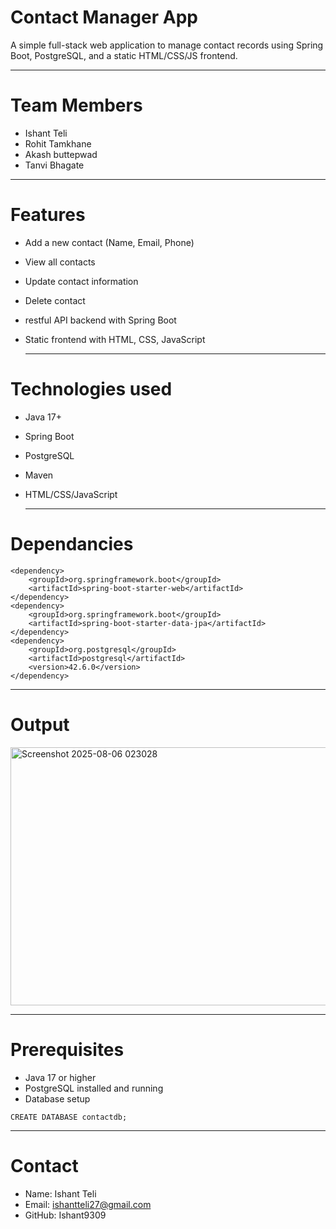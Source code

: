 # Contact Manager App
A simple full-stack web application to manage contact records using Spring Boot, PostgreSQL, and a static HTML/CSS/JS frontend.

---

# Team Members
- Ishant Teli
- Rohit Tamkhane
- Akash buttepwad
- Tanvi Bhagate
---

# Features
- Add a new contact (Name, Email, Phone)
- View all contacts
- Update contact information
- Delete contact
- restful API backend with Spring Boot
- Static frontend with HTML, CSS, JavaScript

  ---

# Technologies used
- Java 17+
- Spring Boot
- PostgreSQL
- Maven
- HTML/CSS/JavaScript

  ---
# Dependancies
```
<dependency>
    <groupId>org.springframework.boot</groupId>
    <artifactId>spring-boot-starter-web</artifactId>
</dependency>
<dependency>
    <groupId>org.springframework.boot</groupId>
    <artifactId>spring-boot-starter-data-jpa</artifactId>
</dependency>
<dependency>
    <groupId>org.postgresql</groupId>
    <artifactId>postgresql</artifactId>
    <version>42.6.0</version>
</dependency>

```

---

# Output
<img width="919" height="413" alt="Screenshot 2025-08-06 023028" src="https://github.com/user-attachments/assets/bd27b34a-1d42-4ac8-9f74-9e24dd1bc905" />

---

# Prerequisites
- Java 17 or higher
- PostgreSQL installed and running
- Database setup
```
CREATE DATABASE contactdb;
```

---

# Contact
- Name: Ishant Teli
- Email: ishantteli27@gmail.com
- GitHub: Ishant9309






  
